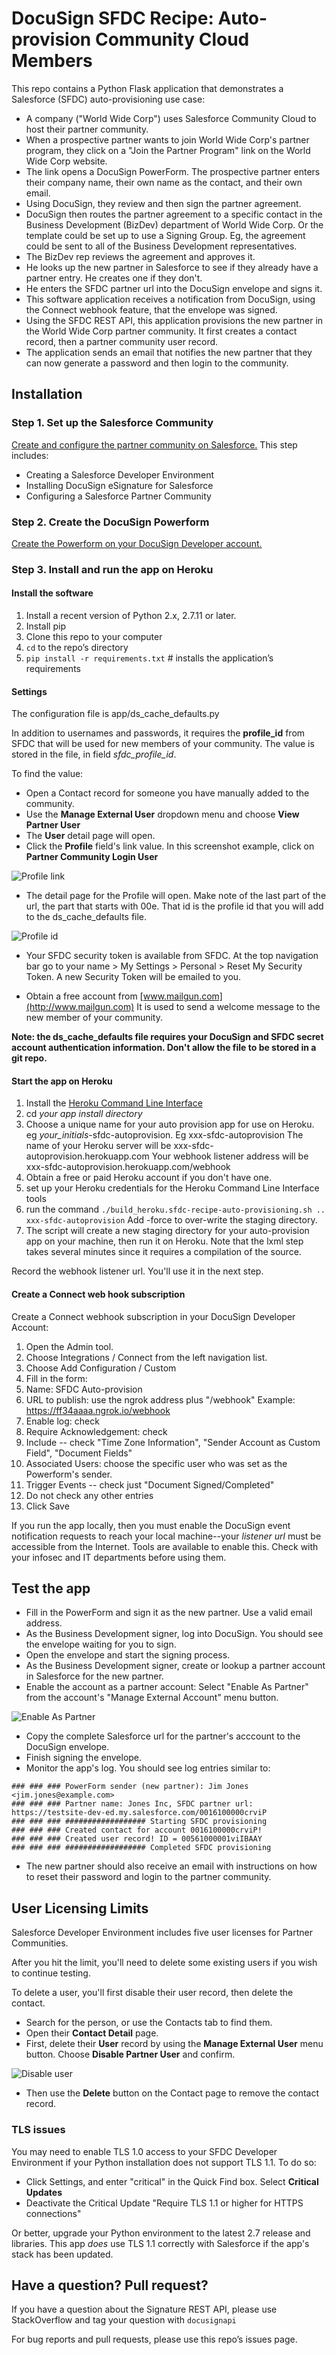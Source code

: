 ﻿# DocuSign SFDC Recipe: Auto-provision Community Cloud Members

This repo contains a Python Flask application that demonstrates a Salesforce (SFDC) auto-provisioning use case:

* A company ("World Wide Corp") uses Salesforce Community Cloud to host their partner community.
* When a prospective partner wants to join World Wide Corp's partner program, they click on a "Join the Partner Program" link on the World Wide Corp website.
* The link opens a DocuSign PowerForm. The prospective partner enters their company name, their own name as the contact, and their own email.
* Using DocuSign, they review and then sign the partner agreement.
* DocuSign then routes the partner agreement to a specific contact in the Business Development (BizDev) department of World Wide Corp. Or the template could be set up to use a Signing Group. Eg, the agreement could be sent to all of the Business Development representatives.
* The BizDev rep reviews the agreement and approves it. 
* He looks up the new partner in Salesforce to see if they already have a partner entry. He creates one if they don't.
* He enters the SFDC partner url into the DocuSign envelope and signs it.
* This software application receives a notification from DocuSign, using the Connect webhook feature, that the envelope was signed. 
* Using the SFDC REST API, this application provisions the new partner in the World Wide Corp partner community. It first creates a contact record, then a partner community user record.
* The application sends an email that notifies the new partner that they can now generate a password and then login to the community.

## Installation

### Step 1. Set up the Salesforce Community

[Create and configure the partner community on Salesforce.](docs/create_sfdc_community.md) This step includes:

* Creating a Salesforce Developer Environment
* Installing DocuSign eSignature for Salesforce
* Configuring a Salesforce Partner Community

### Step 2. Create the DocuSign Powerform

[Create the Powerform on your DocuSign Developer account.](docs/create_powerform.md)

### Step 3. Install and run the app on Heroku

#### Install the software
1. Install a recent version of Python 2.x, 2.7.11 or later.
1. Install pip
1. Clone this repo to your computer
1. `cd` to the repo’s directory
1. `pip install -r requirements.txt` # installs the application’s requirements

#### Settings
The configuration file is app/ds_cache_defaults.py

In addition to usernames and passwords, it requires the **profile_id** from SFDC that will be used for new members of your community. The value is stored in the file, in field *sfdc_profile_id*.

To find the value:

* Open a Contact record for someone you have manually added to the community.
* Use the **Manage External User** dropdown menu and choose **View Partner User**
* The **User** detail page will open.
* Click the **Profile** field's link value. In this screenshot example, click on **Partner Community Login User**

![Profile link](docs/images/sfdc_user_profile.png)

* The detail page for the Profile will open. Make note of the last part of the url, the part that starts with 00e. That id is the profile id that you will add to the ds_cache_defaults file.

![Profile id](docs/images/sfdc_profile_id.png)

* Your SFDC security token is available from SFDC. At the top navigation bar go to your name > My Settings > Personal > Reset My Security Token. A new Security Token will be emailed to you.

* Obtain a free account from [www.mailgun.com](http://www.mailgun.com) It is used to send a welcome message to the new member of your community.

**Note: the ds_cache_defaults file requires your DocuSign and SFDC secret account authentication information. Don't allow the file to be stored in a git repo.**

#### Start the app on Heroku
1. Install the [Heroku Command Line Interface](https://devcenter.heroku.com/articles/heroku-command-line)
1. cd *your app install directory*
1. Choose a unique name for your auto provision app for use on Heroku. eg *your_initials*-sfdc-autoprovision. Eg xxx-sfdc-autoprovision
   The name of your Heroku server will be xxx-sfdc-autoprovision.herokuapp.com
   Your webhook listener address will be xxx-sfdc-autoprovision.herokuapp.com/webhook
1. Obtain a free or paid Heroku account if you don't have one.
1. set up your Heroku credentials for the Heroku Command Line Interface tools
1. run the command `./build_heroku.sfdc-recipe-auto-provisioning.sh .. xxx-sfdc-autoprovision`
   Add -force to over-write the staging directory.
1. The script will create a new staging directory for your auto-provision app on your machine, then run it on Heroku.
   Note that the lxml step takes several minutes since it requires a compilation of the source.

Record the webhook listener url. You'll use it in the next step.

#### Create a Connect web hook subscription

Create a Connect webhook subscription in your DocuSign Developer Account:

   1. Open the Admin tool.
   1. Choose Integrations / Connect from the left navigation list.
   1. Choose Add Configuration / Custom
   1. Fill in the form:
   1. Name: SFDC Auto-provision
   1. URL to publish: use the ngrok address plus "/webhook" Example: https://ff34aaaa.ngrok.io/webhook
   1. Enable log: check
   1. Require Acknowledgement: check
   1. Include -- check "Time Zone Information", "Sender Account as Custom Field", "Document Fields"
   1. Associated Users: choose the specific user who was set as the Powerform's sender.
   1. Trigger Events -- check just "Document Signed/Completed"
   1. Do not check any other entries
   1. Click Save
   
If you run the app locally, then you must enable the DocuSign event notification requests to reach your local machine--your *listener url* must be accessible from the Internet. Tools are available to enable this. Check with your infosec and IT departments before using them.   
   
## Test the app
* Fill in the PowerForm and sign it as the new partner. Use a valid email address.
* As the Business Development signer, log into DocuSign. You should see the envelope waiting for you to sign.
* Open the envelope and start the signing process. 
* As the Business Development signer, create or lookup a partner account in Salesforce for the new partner. 
* Enable the account as a partner account: Select "Enable As Partner" from the account's "Manage External Account" menu button.

![Enable As Partner](docs/images/account_enable_as_partner.png)

* Copy the complete Salesforce url for the partner's acccount to the DocuSign envelope.
* Finish signing the envelope.
* Monitor the app's log. You should see log entries similar to:

```
### ### ### PowerForm sender (new partner): Jim Jones <jim.jones@example.com>
### ### ### Partner name: Jones Inc, SFDC partner url: https://testsite-dev-ed.my.salesforce.com/0016100000crviP
### ### ### ################## Starting SFDC provisioning
### ### ### Created contact for account 0016100000crviP!
### ### ### Created user record! ID = 00561000001viIBAAY
### ### ### ################## Completed SFDC provisioning
```

* The new partner should also receive an email with instructions on how to reset their password and login to the partner community.

## User Licensing Limits
Salesforce Developer Environment includes five user licenses for Partner Communities.

After you hit the limit, you'll need to delete some existing users if you wish to continue testing. 

To delete a user, you'll first disable their user record, then delete the contact.

* Search for the person, or use the Contacts tab to find them.
* Open their **Contact Detail** page. 
* First, delete their **User** record by using the **Manage External User** menu button. 
  Choose **Disable Partner User** and confirm.

![Disable user](docs/images/disable_user.png)

* Then use the **Delete** button on the Contact page to remove the contact record.

### TLS issues
You may need to enable TLS 1.0 access to your SFDC Developer Environment if your Python installation does not support TLS 1.1. To do so:

* Click Settings, and enter "critical" in the Quick Find box. Select **Critical Updates**
* Deactivate the Critical Update "Require TLS 1.1 or higher for HTTPS connections"

Or better, upgrade your Python environment to the latest 2.7 release and libraries. 
This app *does* use TLS 1.1 correctly with Salesforce if the app's stack has been updated.

## Have a question? Pull request?
If you have a question about the Signature REST API, please use StackOverflow and tag your question with `docusignapi`

For bug reports and pull requests, please use this repo’s issues page.
